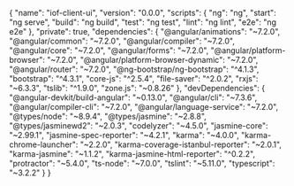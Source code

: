{
  "name": "iof-client-ui",
  "version": "0.0.0",
  "scripts": {
    "ng": "ng",
    "start": "ng serve",
    "build": "ng build",
    "test": "ng test",
    "lint": "ng lint",
    "e2e": "ng e2e"
  },
  "private": true,
  "dependencies": {
    "@angular/animations": "~7.2.0",
    "@angular/common": "~7.2.0",
    "@angular/compiler": "~7.2.0",
    "@angular/core": "~7.2.0",
    "@angular/forms": "~7.2.0",
    "@angular/platform-browser": "~7.2.0",
    "@angular/platform-browser-dynamic": "~7.2.0",
    "@angular/router": "~7.2.0",
    "@ng-bootstrap/ng-bootstrap": "^4.1.3",
    "bootstrap": "^4.3.1",
    "core-js": "^2.5.4",
    "file-saver": "^2.0.2",
    "rxjs": "~6.3.3",
    "tslib": "^1.9.0",
    "zone.js": "~0.8.26"
  },
  "devDependencies": {
    "@angular-devkit/build-angular": "~0.13.0",
    "@angular/cli": "~7.3.6",
    "@angular/compiler-cli": "~7.2.0",
    "@angular/language-service": "~7.2.0",
    "@types/node": "~8.9.4",
    "@types/jasmine": "~2.8.8",
    "@types/jasminewd2": "~2.0.3",
    "codelyzer": "~4.5.0",
    "jasmine-core": "~2.99.1",
    "jasmine-spec-reporter": "~4.2.1",
    "karma": "~4.0.0",
    "karma-chrome-launcher": "~2.2.0",
    "karma-coverage-istanbul-reporter": "~2.0.1",
    "karma-jasmine": "~1.1.2",
    "karma-jasmine-html-reporter": "^0.2.2",
    "protractor": "~5.4.0",
    "ts-node": "~7.0.0",
    "tslint": "~5.11.0",
    "typescript": "~3.2.2"
  }
}

